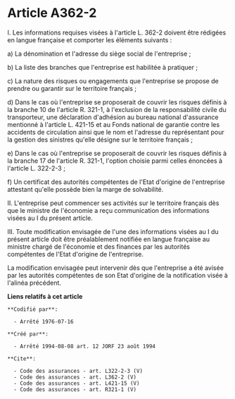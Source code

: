 # Article A362-2

I. Les informations requises visées à l'article L. 362-2 doivent être rédigées en langue française et comporter les éléments
suivants : 

a) La dénomination et l'adresse du siège social de l'entreprise ; 

b) La liste des branches que l'entreprise est habilitée à pratiquer ; 

c) La nature des risques ou engagements que l'entreprise se propose de prendre ou garantir sur le territoire français ; 

d) Dans le cas où l'entreprise se proposerait de couvrir les risques définis à la branche 10 de l'article R. 321-1, à
l'exclusion de la responsabilité civile du transporteur, une déclaration d'adhésion au bureau national d'assurance mentionné
à l'article L. 421-15 et au Fonds national de garantie contre les accidents de circulation ainsi que le nom et l'adresse du
représentant pour la gestion des sinistres qu'elle désigne sur le territoire français ; 

e) Dans le cas où l'entreprise se proposerait de couvrir les risques définis à la branche 17 de l'article R. 321-1, l'option
choisie parmi celles énoncées à l'article L. 322-2-3 ; 

f) Un certificat des autorités compétentes de l'Etat d'origine de l'entreprise attestant qu'elle possède bien la marge de
solvabilité. 

II. L'entreprise peut commencer ses activités sur le territoire français dès que le ministre de l'économie a reçu
communication des informations visées au I du présent article. 

III. Toute modification envisagée de l'une des informations visées au I du présent article doit être préalablement notifiée
en langue française au ministre chargé de l'économie et des finances par les autorités compétentes de l'Etat d'origine de
l'entreprise. 

La modification envisagée peut intervenir dès que l'entreprise a été avisée par les autorités compétentes de son Etat
d'origine de la notification visée à l'alinéa précédent.

**Liens relatifs à cet article**

	**Codifié par**:

	  - Arrêté 1976-07-16

	**Créé par**:

	  - Arrêté 1994-08-08 art. 12 JORF 23 août 1994

	**Cite**:

	  - Code des assurances - art. L322-2-3 (V)
	  - Code des assurances - art. L362-2 (V)
	  - Code des assurances - art. L421-15 (V)
	  - Code des assurances - art. R321-1 (V)
